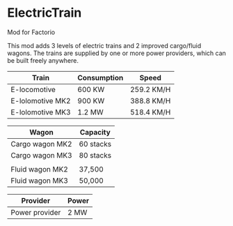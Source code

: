 # ElectricTrain
Mod for Factorio

This mod adds 3 levels of electric trains and 2 improved cargo/fluid wagons.
The trains are supplied by one or more power providers, which can be built freely anywhere.

|Train|Consumption|Speed|
|-|-|-|
| E-locomotive | 600 KW | 259.2 KM/H |
| E-lolomotive MK2 | 900 KW | 388.8 KM/H |
| E-lolomotive MK3 | 1.2 MW | 518.4 KM/H |

|Wagon|Capacity|
|-|-|
|Cargo wagon MK2|60 stacks|
| Cargo wagon MK3|80 stacks|
|||
|Fluid wagon MK2|37,500|
|Fluid wagon MK3|50,000|

|Provider|Power|
|-|-|
|Power provider|2 MW|

